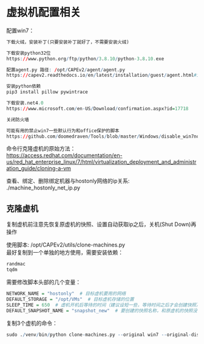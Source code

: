 # 虚拟机配置相关

配置win7：  
```r
下载火绒，安装补丁(只要安装补丁就好了，不需要安装火绒)

下载安装python32位
https://www.python.org/ftp/python/3.8.10/python-3.8.10.exe

配置agent.py 路径: /opt/CAPEv2/agent/agent.py  
https://capev2.readthedocs.io/en/latest/installation/guest/agent.html#installing-the-agent  

安装python依赖
pip3 install pillow pywintrace

下载安装.net4.0
https://www.microsoft.com/en-US/Download/confirmation.aspx?id=17718

关闭防火墙

可能有用的禁止win7一些默认行为和office保护的脚本
https://github.com/doomedraven/Tools/blob/master/Windows/disable_win7noise.bat
```

命令行克隆虚机的原始方法：  
https://access.redhat.com/documentation/en-us/red_hat_enterprise_linux/7/html/virtualization_deployment_and_administration_guide/cloning-a-vm  


查看、绑定、删除绑定机器与hostonly网络的ip关系: ./machine_hostonly_net_ip.py  


## 克隆虚机
复制虚机前注意先恢复原虚机的快照、设置自动获取ip之后，关机(Shut Down)再操作  

使用脚本: /opt/CAPEv2/utils/clone-machines.py  
最好复制到一个单独的地方使用，需要安装依赖：  
```r
randmac
tqdm
```

需要修改脚本头部的几个变量：  
```r
NETWORK_NAME = "hostonly"  # 目标虚机要用的网络
DEFAULT_STORAGE = "/opt/VMs"  # 目标虚机存储的位置
SLEEP_TIME = 650  # 虚机开机后等待的时间（建议设短一些，等待时间之后才会创建快照）
DEFAULT_SNAPSHOT_NAME = "snapshot_new"  # 要创建的快照名称，和原虚机的快照没有关系
```

复制3个虚机的命令：  
```r
sudo ./venv/bin/python clone-machines.py --original win7 --original-disk /opt/VMs/win7.qcow2 --prefix win7 --count 3 --count-offset 2 --ip 192.168.100.132
```
